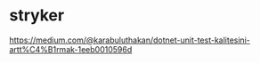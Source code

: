 # stryker

https://medium.com/@karabuluthakan/dotnet-unit-test-kalitesini-artt%C4%B1rmak-1eeb0010596d
